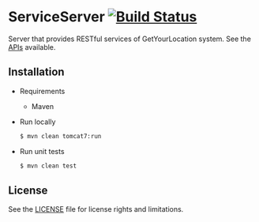 # ServiceServer [![Build Status](https://travis-ci.org/GetYourLocation/service-server.svg?branch=master)](https://travis-ci.org/GetYourLocation/service-server)

Server that provides RESTful services of GetYourLocation system. See the [APIs](https://github.com/GetYourLocation/Documentation/blob/master/doc/api.md) available.

## Installation

- Requirements

    - Maven

- Run locally

    ```bash
    $ mvn clean tomcat7:run
    ```

- Run unit tests

    ```bash
    $ mvn clean test
    ```

## License

See the [LICENSE](./LICENSE) file for license rights and limitations.
